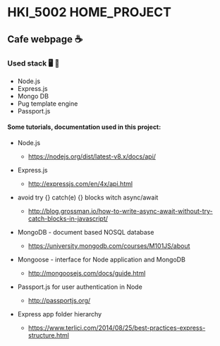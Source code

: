 # HKI_5002 HOME_PROJECT
## Cafe webpage ☕

### Used stack 🖥️ 💩
* Node.js
* Express.js
* Mongo DB
* Pug template engine
* Passport.js

#### Some tutorials, documentation used in this project:
* Node.js
  * https://nodejs.org/dist/latest-v8.x/docs/api/

* Express.js
  * http://expressjs.com/en/4x/api.html

* avoid try {} catch(e) {} blocks witch async/await
  * http://blog.grossman.io/how-to-write-async-await-without-try-catch-blocks-in-javascript/

* MongoDB - document based NOSQL database
  * https://university.mongodb.com/courses/M101JS/about

* Mongoose - interface for Node application and MongoDB
  * http://mongoosejs.com/docs/guide.html

* Passport.js for user authentication in Node
  * http://passportjs.org/

* Express app folder hierarchy
  * https://www.terlici.com/2014/08/25/best-practices-express-structure.html
